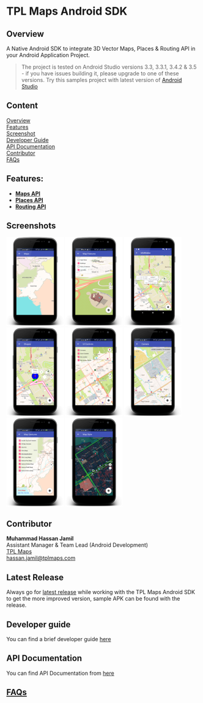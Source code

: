 # TPL Maps Android SDK

## Overview
A Native Android SDK to integrate 3D Vector Maps, Places & Routing API in your Android Application Project.

> The project is tested on Android Studio versions 3.3, 3.3.1, 3.4.2 & 3.5 - if you have issues building it, please upgrade to one of these versions. Try this samples project with latest version of [Android Studio](https://developer.android.com/studio)

## Content
[Overview](https://github.com/TPLMaps/TPLMapsAndroidSdkSamples#overview)</br>
[Features](https://github.com/TPLMaps/TPLMapsAndroidSdkSamples#features)</br>
[Screenshot](https://github.com/TPLMaps/TPLMapsAndroidSdkSamples#screenshot)</br>
[Developer Guide](https://github.com/TPLMaps/TPLMapsAndroidSdkSamples#developer-guide)</br>
[API Documentation](https://github.com/TPLMaps/TPLMapsAndroidSdkSamples#api-documentation)</br>
[Contributor](https://github.com/TPLMaps/TPLMapsAndroidSdkSamples#contributor)</br>
[FAQs](https://github.com/TPLMaps/TPLMapsAndroidSdkSamples#faqs) 

## Features:
- [**Maps API**](/docs/Maps.md)
- [**Places API**](/docs/Places.md)
- [**Routing API**](/docs/Routing.md)

## Screenshots
<p float="left">
 <img src="images/screenshots/Maps.png" width="150" />
 <img src="images/screenshots/Map-Features.png" width="150" /> 
 <img src="images/screenshots/Map-Marker-Info-Windows.png" width="150" />
 <img src="images/screenshots/Map-Shapes.png" width="150" />
 <img src="images/screenshots/Map-UI-Controls.png" width="150" />
 <img src="images/screenshots/Map-Camera.png" width="150" />
 <img src="images/screenshots/Map-Gestures.png" width="150" />
 <img src="images/screenshots/Map-Style.png" width="150" />
</p>

## Contributor
**Muhammad Hassan Jamil** <br/>
Assistant Manager & Team Lead (Android Development)<br/>
[TPL Maps](https://tplmaps.com/)<br/>
hassan.jamil@tplmaps.com

## Latest Release
Always go for [latest release](https://github.com/TPLMaps/TPLMapsAndroidSdkSamples/releases/tag/2) while working with the TPL Maps Android SDK to get the more improved version, sample APK can be found with the release.

## Developer guide
You can find a brief developer guide [here](https://api.tplmaps.com/android-doc/)

## API Documentation
You can find API Documentation from [here](https://api.tplmaps.com/apiportal/#/portal/sdk-doc)
 
## [FAQs](/docs/FAQs.md)
